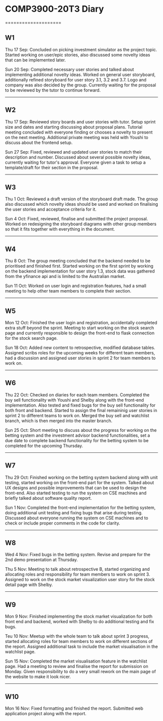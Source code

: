 # COMP3900-20T3 Diary
====================

## W1
Thu 17 Sep: 
Concluded on picking investment simulator as the project topic. Started working on user/epic stories, also discussed some novelty ideas that can be implemented later.

Sun 20 Sep: 
Completed necessary user stories and talked about implementing additional novelty ideas. Worked on general user storyboard, additionally refined storyboard for user story 3.1, 3.2 and 3.7. Logo and company was also decided by the group. Currently waiting for the proposal to be reviewed by the tutor to continue forward.

-----------

## W2
Thu 17 Sep: 
Reviewed story boards and user stories with tutor. Setup sprint size and dates and starting discussing about proposal plans. Tutorial meeting concluded with everyone finding or chooses a novelty to present on the next meeting. Additional private meeting was held with Youshi to discuss about the frontend setup.

Sun 27 Sep: 
Fixed, reviewed and updated user stories to match their description and number. Discussed about several possible novelty ideas, currently waiting for tutor's approval. Everyone given a task to setup a template/draft for their section in the proposal.

-----------

## W3
Thu 1 Oct: 
Reviewed a draft version of the storyboard draft made. The group also discussed which novelty ideas should be used and worked on finalising the user stories and acceptance criteria for it.

Sun 4 Oct: 
Fixed, reviewed, finalise and submitted the project proposal. Worked on redesigning the storyboard diagrams with other group members so that it fits together with everything in the document. 

-----------

## W4
Thu 8 Oct: 
The group meeting concluded that the backend needed to be prioritised and finished first. Started working on the first sprint by working on the backend implementation for user story 1.3, stock data was gathered from the yfinance api and is limited to the Australian market.

Sun 11 Oct:
Worked on user login and registration features, had a small meeting to help other team members to complete their section.

-----------

## W5
Mon 12 Oct: 
Finished the user login and registration, accidentally completed extra stuff beyond the sprint. Meeting to start working on the stock search page and currently responsible to design the front-end to flask connection for the stock search page.

Sun 18 Oct:
Added new content to retrospective, modified database tables. Assigned scribs roles for the upcoming weeks for different team members, had a discussion and assigned user stories in sprint 2 for team members to work on.

-----------

## W6
Thu 22 Oct:
Checked on diaries for each team members. Completed the buy sell functionality with Youshi and Shelby along with the front-end implementation. Also tested and fixed bugs for the buy sell functionality for both front and backend. Started to assign the final remaininig user stories in sprint 2 to different teams to work on. Merged the buy sell and watchlist branch, which is then merged into the master branch.

Sun 25 Oct:
Short meeting to discuss about the progress for working on the betting system and the investment advisor backend functionalities, set a due date to complete backend functionality for the betting system to be completed for the upcoming Thursday.

-----------

## W7 
Thu 29 Oct:
Finished working on the betting system backend along with unit testing, started working on the front-end part for the system. Talked about UX designs and possible improvements that can be used to design the front-end. Also started testing to run the system on CSE machines and briefly talked about software quality report.

Sun 1 Nov:
Completed the front-end implementation for the betting system, doing additional unit testing and fixing bugs that arise during testing. Discussed about everyone running the system on CSE machines and to check or include proper comments in the code for clarity.

-----------

## W8
Wed 4 Nov:
Fixed bugs in the betting system. Revise and prepare for the 2nd demo presentation at Thursday.

Thu 5 Nov:
Meeting to talk about retrospective B, started organizing and allocating roles and responsibility for team members to work on sprint 3. Assigned to work on the stock market visualization user story for the stock detail page with Shelby.

-----------

## W9
Mon 9 Nov:
Finished implementing the stock market visualization for both front end and backend, worked with Shelby to do additional testing and fix bugs.

Teu 10 Nov:
Meetup with the whole team to talk about sprint 3 progress, started allocating roles for team members to work on different sections of the report. Assigned additional task to include the market visualisation in the watchlist page.

Sun 15 Nov:
Completed the market visualisation feature in the watchlist page. Had a meeting to review and finalise the report for submission on Monday. Given responsibility to do a very small rework on the main page of the website to make it look nicer.

-----------

## W10
Mon 16 Nov:
Fixed formatting and finished the report. Submitted web application project along with the report.


